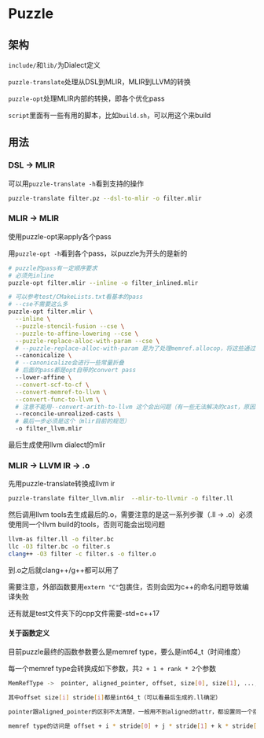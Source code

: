 # Puzzle

## 架构

`include/`和`lib/`为Dialect定义

`puzzle-translate`处理从DSL到MLIR，MLIR到LLVM的转换

`puzzle-opt`处理MLIR内部的转换，即各个优化pass

`script`里面有一些有用的脚本，比如`build.sh`，可以用这个来build

## 用法

### DSL -> MLIR

可以用```puzzle-translate -h```看到支持的操作

```bash
puzzle-translate filter.pz --dsl-to-mlir -o filter.mlir
```

### MLIR -> MLIR

使用puzzle-opt来apply各个pass

用```puzzle-opt -h```看到各个pass，以puzzle为开头的是新的

```bash
# puzzle的pass有一定顺序要求
# 必须先inline
puzzle-opt filter.mlir --inline -o filter_inlined.mlir

# 可以参考test/CMakeLists.txt看基本的pass
# --cse不需要这么多
puzzle-opt filter.mlir \
  --inline \
  --puzzle-stencil-fusion --cse \
  --puzzle-to-affine-lowering --cse \
  --puzzle-replace-alloc-with-param --cse \
  # --puzzle-replace-alloc-with-param 是为了处理memref.allocop，将这些通过参数交给外部传递而不是内部alloc
  --canonicalize \
  # --canonicalize会进行一些常量折叠
  # 后面的pass都是opt自带的convert pass
  --lower-affine \
  --convert-scf-to-cf \
  --convert-memref-to-llvm \
  --convert-func-to-llvm \
  # 注意不能用--convert-arith-to-llvm 这个会出问题（有一些无法解决的cast，原因未知），用--convert-func-to-llvm作为最后的convert
  --reconcile-unrealized-casts \
  # 最后一步必须是这个（mlir目前的规范）
  -o filter_llvm.mlir
```

最后生成使用llvm dialect的mlir

### MLIR -> LLVM IR -> .o

先用puzzle-translate转换成llvm ir

```bash
puzzle-translate filter_llvm.mlir  --mlir-to-llvmir -o filter.ll
```

然后调用llvm tools去生成最后的.o，需要注意的是这一系列步骤（.ll -> .o）必须使用同一个llvm build的tools，否则可能会出现问题

```bash
llvm-as filter.ll -o filter.bc
llc -O3 filter.bc -o filter.s
clang++ -O3 filter -c filter.s -o filter.o
```

到.o之后就clang++/g++都可以用了

需要注意，外部函数要用```extern "C"```包裹住，否则会因为c++的命名问题导致编译失败

还有就是test文件夹下的cpp文件需要-std=c++17

#### 关于函数定义

目前puzzle最终的函数参数要么是memref type，要么是int64_t（时间维度）

每一个memref type会转换成如下参数，共```2 + 1 + rank * 2```个参数

```bash
MemRefType ->  pointer, aligned_pointer, offset, size[0], size[1], ..., size[rank - 1], stride[0], stride[1], ..., stride[rank - 1]

其中offset size[i] stride[i]都是int64_t（可以看最后生成的.ll确定）

pointer跟aligned_pointer的区别不太清楚，一般用不到aligned的attr，都设置同一个指针就行

memref type的访问是 offset + i * stride[0] + j * stride[1] + k * stride[2]，size在mlir里用来给memref::DimOp的，例如一个<2x4x6xf64>的memref的size就是[2, 4, 6]，stride就是[4 * 6, 6, 1]，传入参数要与这个语义一致
```
